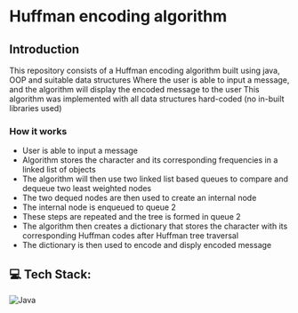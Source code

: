 # Huffman encoding algorithm

## Introduction
This repository consists of a Huffman encoding algorithm built using java, OOP and suitable data structures
Where the user is able to input a message, and the algorithm will display the encoded message to the user
This algorithm was implemented with all data structures hard-coded (no in-built libraries used)

### How it works
- User is able to input a message
- Algorithm stores the character and its corresponding frequencies in a linked list of objects
- The algorithm will then use two linked list based queues to compare and dequeue two least weighted nodes
- The two dequed nodes are then used to create an internal node
- The internal node is enqueued to queue 2
- These steps are repeated and the tree is formed in queue 2
- The algorithm then creates a dictionary that stores the character with its corresponding Huffman codes after Huffman tree traversal
- The dictionary is then used to encode and disply encoded message


## 💻 Tech Stack:

![Java](https://img.shields.io/badge/java-%23ED8B00.svg?style=for-the-badge&logo=java&logoColor=white)
